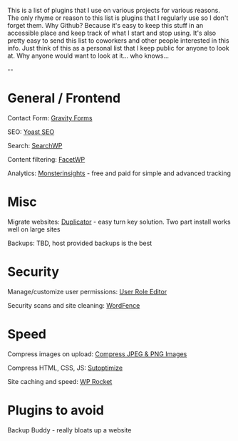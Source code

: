 This is a list of plugins that I use on various projects for various reasons. The only rhyme or reason to this list is plugins that I regularly use so I don't forget them. Why Github? Because it's easy to keep this stuff in an accessible place and keep track of what I start and stop using. It's also pretty easy to send this list to coworkers and other people interested in this info. Just think of this as a personal list that I keep public for anyone to look at. Why anyone would want to look at it... who knows...

--

# General / Frontend

Contact Form: [Gravity Forms](https://www.gravityforms.com/)

SEO: [Yoast SEO](https://wordpress.org/plugins/wordpress-seo/)

Search: [SearchWP](https://searchwp.com/)

Content filtering: [FacetWP](https://facetwp.com/)

Analytics: [Monsterinsights](https://www.monsterinsights.com/) - free and paid for simple and advanced tracking

# Misc

Migrate websites: [Duplicator](https://wordpress.org/plugins/duplicator/) - easy turn key solution. Two part install works well on large sites

Backups: TBD, host provided backups is the best

# Security

Manage/customize user permissions: [User Role Editor](https://wordpress.org/plugins/user-role-editor/)

Security scans and site cleaning: [WordFence](https://www.wordfence.com/)

# Speed

Compress images on upload: [Compress JPEG & PNG Images](https://wordpress.org/plugins/tiny-compress-images/)

Compress HTML, CSS, JS: [Sutoptimize](https://wordpress.org/plugins/autoptimize/)

Site caching and speed: [WP Rocket](https://wp-rocket.me/)




# Plugins to avoid

Backup Buddy - really bloats up a website
